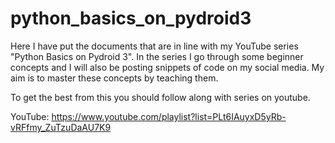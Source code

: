 # python_basics_on_pydroid3
Here I have put the documents that are in line with my YouTube series "Python Basics on Pydroid 3". In the series I go through some beginner concepts and I will also be posting snippets of code on my social media. My aim is to master these concepts by teaching them.

To get the best from this you should follow along with series on youtube. 

YouTube: https://www.youtube.com/playlist?list=PLt6IAuyxD5yRb-vRFfmy_ZuTzuDaAU7K9


